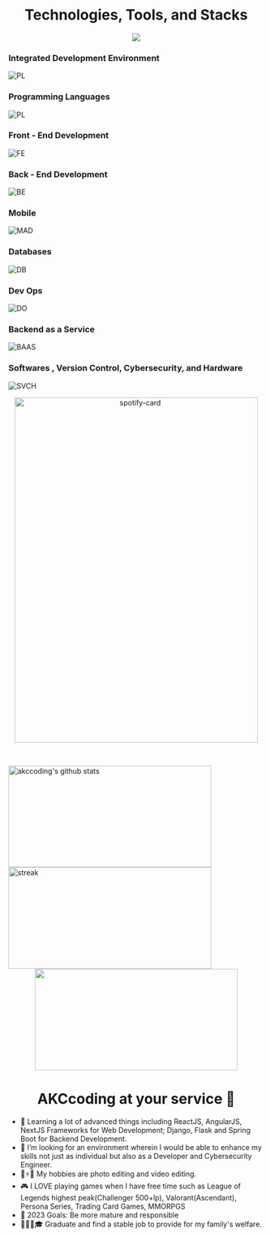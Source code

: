<h1 align="center">Technologies, Tools, and Stacks</h1>

<div align="center">
<img src = "https://readme-typing-svg.herokuapp.com?font=Young+serif&weight=500&size=30&duration=1500&pause=300&color=4292F7&background=FDFCFF00&center=true&vCenter=true&random=false&width=435&lines=Alrae+Kei;I+love+Milk+and+Coffee;Full+-+Stack+Developer;CyberSecurity+Engineer;Nice+to+meet+you+...;">
</div>

### Integrated Development Environment

![PL](https://skillicons.dev/icons?i=vscode,visualstudio,eclipse,idea)
&nbsp;

### Programming Languages

![PL](https://skillicons.dev/icons?i=python,java,cs,c,ts,js,php,ruby)
&nbsp;

### Front - End Development

![FE](https://skillicons.dev/icons?i=threejs,nextjs,bootstrap,react,angular,vue,svelte,html,css,sass,vite,babel,tailwind,qt)
&nbsp;

### Back - End Development

![BE](https://skillicons.dev/icons?i=nodejs,spring,nest,deno,django,flask,rails,laravel)
&nbsp;

### Mobile

![MAD](https://skillicons.dev/icons?i=androidstudio,kotlin,swift,flutter,dart,xamarin)
&nbsp;

### Databases

![DB](https://skillicons.dev/icons?i=mysql,postgresql,mongodb,redis,sqlite,cassandra)
&nbsp;

### Dev Ops

![DO](https://skillicons.dev/icons?i=aws,docker,jenkins,azure)
&nbsp;

### Backend as a Service

![BAAS](https://skillicons.dev/icons?i=firebase,vercel,heroku,gcp)
&nbsp;

### Softwares , Version Control, Cybersecurity, and Hardware

![SVCH](https://skillicons.dev/icons?i=wordpress,figma,xd,ps,postman,git,github,gitlab,linux,arduino)
&nbsp;

<div align="center">
<img alt ="spotify-card" width = "480" height="680" src ="https://spotify-github-profile.vercel.app/api/view?uid=314rfto6hyqiwfftay76igtexvm4&cover_image=true&theme=default&show_offline=false&background_color=0e0c0c&interchange=false&bar_color=05f0e0&bar_color_cover=false"/>
</div>

&nbsp;&nbsp;&nbsp;&nbsp;&nbsp;

<img align="left" alt="akccoding's github stats" width="400" height="200" src="https://github-readme-stats.vercel.app/api?username=akccoding&show_icons=true&hide_border=false&title_color=ff652f&icon_color=ffe400&bg_color=09131b&text_color=ffffff&border_color=0c1a25"/>

<img align="left" width="400" height="200" src="https://github-readme-streak-stats.herokuapp.com/?user=AKCcoding" alt="streak" />
&nbsp;
<p align="center">
<img width="400" height="200" src="https://github-readme-stats.vercel.app/api/top-langs?username=akccoding&show_icons=true&locale=en&layout=compact&theme=github_dark&hide_border=true"></p>

<h1 align="center"> AKCcoding at your service 🙇 </h1>

- 🤔 Learning a lot of advanced things including ReactJS, AngularJS, NextJS Frameworks for Web Development; Django, Flask and Spring Boot for Backend Development.
- 🌱 I’m looking for an environment wherein I would be able to enhance my skills not just as individual but also as a Developer and Cybersecurity Engineer.
- 📸⚡🎥 My hobbies are photo editing and video editing.
- 🎮 I LOVE playing games when I have free time such as League of Legends highest peak(Challenger 500+lp), Valorant(Ascendant), Persona Series, Trading Card Games, MMORPGS
- 🥅 2023 Goals: Be more mature and responsible
- 👨🏻‍🎓🎓 Graduate and find a stable job to provide for my family's welfare.
